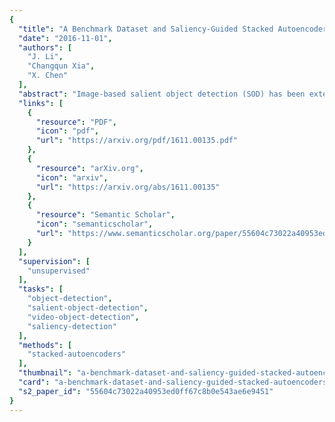 ```yaml
---
{
  "title": "A Benchmark Dataset and Saliency-Guided Stacked Autoencoders for Video-Based Salient Object Detection",
  "date": "2016-11-01",
  "authors": [
    "J. Li",
    "Changqun Xia",
    "X. Chen"
  ],
  "abstract": "Image-based salient object detection (SOD) has been extensively studied in past decades. However, video-based SOD is much less explored due to the lack of large-scale video datasets within which salient objects are unambiguously defined and annotated. Toward this end, this paper proposes a video-based SOD dataset that consists of 200 videos. In constructing the dataset, we manually annotate all objects and regions over 7650 uniformly sampled keyframes and collect the eye-tracking data of 23 subjects who free-view all videos. From the user data, we find that salient objects in a video can be defined as objects that consistently pop-out throughout the video, and objects with such attributes can be unambiguously annotated by combining manually annotated object/region masks with eye-tracking data of multiple subjects. To the best of our knowledge, it is currently the largest dataset for video-based salient object detection. Based on this dataset, this paper proposes an unsupervised baseline approach for video-based SOD by using saliency-guided stacked autoencoders. In the proposed approach, multiple spatiotemporal saliency cues are first extracted at the pixel, superpixel, and object levels. With these saliency cues, stacked autoencoders are constructed in an unsupervised manner that automatically infers a saliency score for each pixel by progressively encoding the high-dimensional saliency cues gathered from the pixel and its spatiotemporal neighbors. In experiments, the proposed unsupervised approach is compared with 31 state-of-the-art models on the proposed dataset and outperforms 30 of them, including 19 image-based classic (unsupervised or non-deep learning) models, six image-based deep learning models, and five video-based unsupervised models. Moreover, benchmarking results show that the proposed dataset is very challenging and has the potential to boost the development of video-based SOD.",
  "links": [
    {
      "resource": "PDF",
      "icon": "pdf",
      "url": "https://arxiv.org/pdf/1611.00135.pdf"
    },
    {
      "resource": "arXiv.org",
      "icon": "arxiv",
      "url": "https://arxiv.org/abs/1611.00135"
    },
    {
      "resource": "Semantic Scholar",
      "icon": "semanticscholar",
      "url": "https://www.semanticscholar.org/paper/55604c73022a40953ed0ff67c8b0e543ae6e9451"
    }
  ],
  "supervision": [
    "unsupervised"
  ],
  "tasks": [
    "object-detection",
    "salient-object-detection",
    "video-object-detection",
    "saliency-detection"
  ],
  "methods": [
    "stacked-autoencoders"
  ],
  "thumbnail": "a-benchmark-dataset-and-saliency-guided-stacked-autoencoders-for-video-based-salient-object-detection-thumb.jpg",
  "card": "a-benchmark-dataset-and-saliency-guided-stacked-autoencoders-for-video-based-salient-object-detection-card.jpg",
  "s2_paper_id": "55604c73022a40953ed0ff67c8b0e543ae6e9451"
}
---
```


